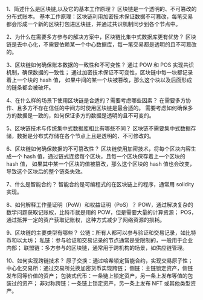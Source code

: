 1、简述什么是区块链,以及它的基本工作原理？
区块链是一个透明的、不可篡改的分布式账本。
基本工作原理：区块链利用加密技术保证数据不可篡改，每笔交易都会形成一个新的区块打包进区块链，并通过共识机制同步到各个节点中。

2、为什么在需要多方参与的解决方案中，区块链比集中式数据库更有优势？
区块链是去中心化，不需要依赖某一个中心数据库，每一笔交易都是透明的且不可篡改的。

3、区块链如何确保账本数据的一致性和不可变性？
通过 POW 和 POS 实现共识机制，确保数据的一致性；
通过加密技术保证不可变性，区块链中每一块都记录着上一个块的 hash 值，
如果中间的某一个块被篡改，那么这个块以及后面形成的链条都会被破坏。

4、在什么样的场景下使用区块链是合适的？需要考虑哪些因素？
在需要多方协作、且多方不存在信任的中间方时使用区块链是最合适的。
需要考虑如何确保多方的数据是一致的，如何保证多方的数据是透明的且不可变的。

5、区块链技术与传统集中式数据库相比有哪些不同？
区块链不需要集中式数据存储，数据是分布式存储在各个节点上且是透明的、不可修改的。

6、区块链如何确保数据的不可篡改性？
区块链使用加密技术，将每个区块内容生成一个 hash 值，通过链式连接每个区块，且每一个区块保存着上一个区块的 hash 值，
如果其中某一个区块的值被篡改，那么这个区块的 hash 值也会改变，导致这个区块后的整个链条失效。

7、什么是智能合约？
智能合约是可编程式的在区块链上的程序，通常用 solidity 实现。

8、如何解释工作量证明（PoW）和权益证明（PoS）？
POW，通过解决复杂的数学问题获取记账权，比特币就是用的 POW，但是需要大量的计算资源；
POS，通过抵押一定的资产获取记账权，这种方式减少了网络资源的损耗。

9、区块链的主要类型有哪些？
公链：所有人都可以参与验证和交易记录，如比特币和以太坊；
私链：参与验证和交易记录的节点通常是受限制的，一般用于企业内部；
联盟链：多方参与的区块链，通常用于跨机构的场景，如供应链管理。

10、如何实现跨链技术？
原子交换：通过哈希锁定智能合约，实现交易原子性；
中心化交易所：通过交易所兑换加密货币实现跨链；
侧链：主链锁定资产，侧链发布同等价值的资产；
包装式代币：一条链上锁定资产，另一条上发布等值的包装过的资产；
非对称跨链：一条链上锁定资产，另一条上发布 NFT 或其他类型资产。
